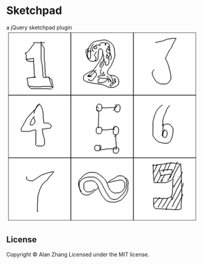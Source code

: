 # Sketchpad
a jQuery sketchpad plugin
![sample](https://raw.githubusercontent.com/zcfan/sketchpad/master/samplepic.png)

## License
Copyright © Alan Zhang
Licensed under the MIT license.
